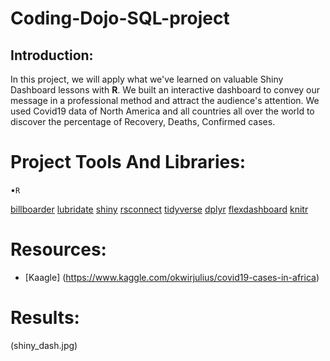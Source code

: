 # Coding-Dojo-SQL-project


## Introduction:

In this project, we will apply what we've learned on valuable Shiny Dashboard lessons with **R**. We built an interactive dashboard to convey our message in a professional method and attract the audience's attention. We used Covid19 data of North America and all countries all over the world to discover the percentage of Recovery, Deaths, Confirmed cases.



# Project Tools And Libraries:
•``R``

[billboarder](https://cran.r-project.org/web/packages/billboarder/billboarder.pdf)
[lubridate](https://lubridate.tidyverse.org/)
[shiny](https://shiny.rstudio.com/)
[rsconnect](https://cran.r-project.org/web/packages/rsconnect/rsconnect.pdf)
[tidyverse](https://www.tidyverse.org/packages/)
[dplyr](https://cran.r-project.org/web/packages/dplyr/vignettes/dplyr.html)
[flexdashboard](https://rmarkdown.rstudio.com/flexdashboard/)
[knitr](https://www.rdocumentation.org/packages/knitr/versions/1.30)


# Resources:
- [Kaagle] (https://www.kaggle.com/okwirjulius/covid19-cases-in-africa)

# Results:
(shiny_dash.jpg)









